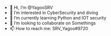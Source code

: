 - 👋 Hi, I’m @YagooSRV
- 👀 I’m interested in CyberSecurity and diving
- 🌱 I’m currently learning Python and IOT security
- 💞️ I’m looking to collaborate on Somethings
- 📫 How to reach me: SRV_Yagoo#9720

<!---
YagooSRV/YagooSRV is a ✨ special ✨ repository because its `README.md` (this file) appears on your GitHub profile.
You can click the Preview link to take a look at your changes.
--->
